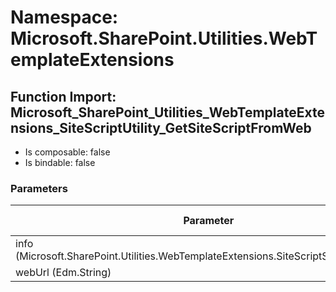 # Namespace: Microsoft.SharePoint.Utilities.WebTemplateExtensions

## Function Import: Microsoft_SharePoint_Utilities_WebTemplateExtensions_SiteScriptUtility_GetSiteScriptFromWeb

- Is composable: false
- Is bindable: false

### Parameters

Parameter | SPO | SP 2019 | SP 2016 | SP 2013
----------|:---:|:-------:|:-------:|:-------
info (Microsoft.SharePoint.Utilities.WebTemplateExtensions.SiteScriptSerializationInfo) | ✅ | ❌ | ❌ | ❌
webUrl (Edm.String) | ✅ | ❌ | ❌ | ❌